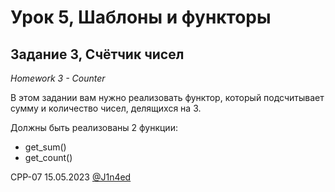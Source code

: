 # Урок 5, Шаблоны и функторы
## Задание 3, Счётчик чисел
*Homework 3 - Counter*

В этом задании вам нужно реализовать функтор, который подсчитывает сумму и количество чисел, делящихся на 3.

Должны быть реализованы 2 функции:

- get_sum()
- get_count()

CPP-07
15.05.2023
[@J1n4ed](https://github.com/J1n4ed)